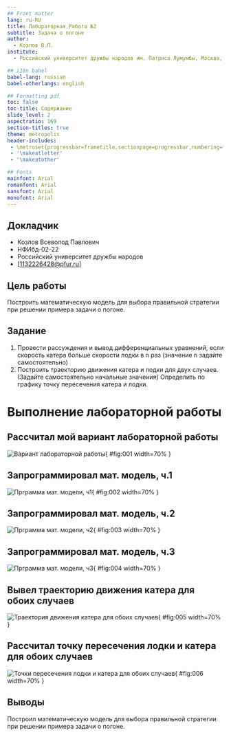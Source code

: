 ```yaml
---
## Front matter
lang: ru-RU
title: Лабораторная Работа №2
subtitle: Задача о погоне
author:
  - Козлов В.П.
institute:
  - Российский университет дружбы народов им. Патриса Лумумбы, Москва, Россия

## i18n babel
babel-lang: russian
babel-otherlangs: english

## Formatting pdf
toc: false
toc-title: Содержание
slide_level: 2
aspectratio: 169
section-titles: true
theme: metropolis
header-includes:
 - \metroset{progressbar=frametitle,sectionpage=progressbar,numbering=fraction}
 - '\makeatletter'
 - '\makeatother'

## Fonts
mainfont: Arial
romanfont: Arial
sansfont: Arial
monofont: Arial
---
```



## Докладчик


  * Козлов Всеволод Павлович
  * НФИбд-02-22
  * Российский университет дружбы народов
  * [1132226428@pfur.ru]

## Цель работы

Построить математическую модель для выбора правильной стратегии при решении примера задачи о погоне.

## Задание

1. Провести рассуждения и вывод дифференциальных уравнений,
если скорость катера больше скорости лодки в n раз (значение n задайте
самостоятельно)
2. Построить траекторию движения катера и лодки для двух случаев. (Задайте
самостоятельно начальные значения)
Определить по графику точку пересечения катера и лодки.

# Выполнение лабораторной работы

## Рассчитал мой вариант лабораторной работы

![Вариант лабораторной работы](image/1.png){ #fig:001 width=70% }

## Запрограммировал мат. модель, ч.1

![Прграмма мат. модели, ч1](image/2.png){ #fig:002 width=70% }

## Запрограммировал мат. модель, ч.2

![Прграмма мат. модели, ч2](image/3.png){ #fig:003 width=70% }

## Запрограммировал мат. модель, ч.3

![Прграмма мат. модели, ч3](image/4.png){ #fig:004 width=70% }

## Вывел траекторию движения катера для обоих случаев

![Траектория движения катера для обоих случаев](image/5.png){ #fig:005 width=70% }

## Рассчитал точку пересечения лодки и катера для обоих случаев

![Точки пересечения лодки и катера для обоих случаев](image/6.png){ #fig:006 width=70% }

## Выводы

Построил математическую модель для выбора правильной стратегии при решении примера задачи о погоне.